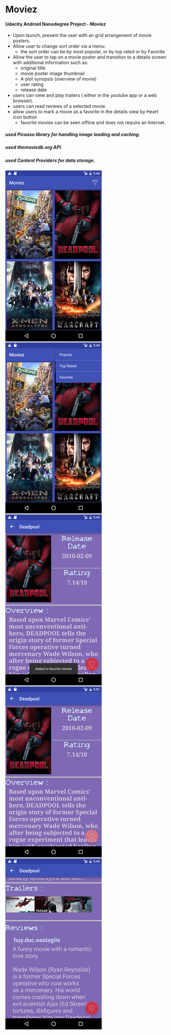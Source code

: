 # Moviez

#### Udacity Android Nanodegree Project - Moviez



* Upon launch, present the user with an grid arrangement of movie posters.
* Allow user to change sort order via a menu:
    * the sort order can be by most popular, or by top rated or by Favorite
* Allow the user to tap on a movie poster and transition to a details screen with additional information such as:
    * original title
    * movie poster image thumbnail
    * A plot synopsis (overview of movie)
    * user rating 
    * release date
* users can view and play trailers ( either in the youtube app or a web browser).
* users can read reviews of a selected movie.
* allow users to mark a movie as a favorite in the details view by Heart icon button
    * favorite movies  can be seen offline and does not require an Internet.



##### used Picasso library for handling image loading and caching.
##### used  themoviedb.org API.
##### used Content Providers for data storage.
 
 
![alt tag](https://github.com/Gr8manish/Moviez/blob/master/Screenshots/one.png "Moviez")         ![alt tag](https://github.com/Gr8manish/Moviez/blob/master/Screenshots/two.png "Moviez")
![alt tag](https://github.com/Gr8manish/Moviez/blob/master/Screenshots/three.png "Moviez")        ![alt tag](https://github.com/Gr8manish/Moviez/blob/master/Screenshots/four.png "Moviez")
![alt tag](https://github.com/Gr8manish/Moviez/blob/master/Screenshots/five.png "Moviez")

    


